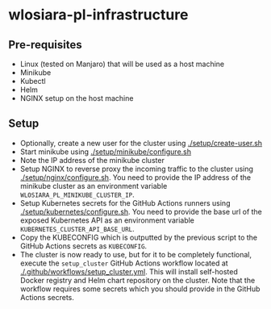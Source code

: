 # wlosiara-pl-infrastructure

## Pre-requisites
- Linux (tested on Manjaro) that will be used as a host machine
- Minikube
- Kubectl
- Helm
- NGINX setup on the host machine

## Setup
- Optionally, create a new user for the cluster using [./setup/create-user.sh](./setup/create-user.sh)
- Start minikube using [./setup/minikube/configure.sh](./setup/minikube/configure.sh)
- Note the IP address of the minikube cluster
- Setup NGINX to reverse proxy the incoming traffic to the cluster using [./setup/nginx/configure.sh](./setup/nginx/configure.sh). You need to provide the IP address of the minikube cluster as an environment variable `WLOSIARA_PL_MINIKUBE_CLUSTER_IP`.
- Setup Kubernetes secrets for the GitHub Actions runners using [./setup/kubernetes/configure.sh](./setup/kubernetes/configure.sh). You need to provide the base url of the exposed Kubernetes API as an environment variable `KUBERNETES_CLUSTER_API_BASE_URL`.
- Copy the KUBECONFIG which is outputted by the previous script to the GitHub Actions secrets as `KUBECONFIG`.
- The cluster is now ready to use, but for it to be completely functional, execute the `setup_cluster` GitHub Actions workflow located at [./.github/workflows/setup_cluster.yml](./.github/workflows/setup_cluster.yml). This will install self-hosted Docker registry and Helm chart repository on the cluster. Note that the workflow requires some secrets which you should provide in the GitHub Actions secrets.
